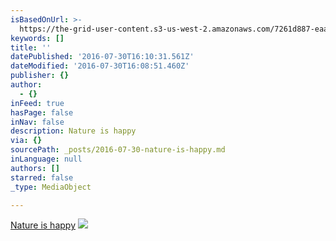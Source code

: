 ```yaml
---
isBasedOnUrl: >-
  https://the-grid-user-content.s3-us-west-2.amazonaws.com/7261d887-eaaa-4edc-8a1f-0109be099b88.jpg
keywords: []
title: ''
datePublished: '2016-07-30T16:10:31.561Z'
dateModified: '2016-07-30T16:08:51.460Z'
publisher: {}
author:
  - {}
inFeed: true
hasPage: false
inNav: false
description: Nature is happy
via: {}
sourcePath: _posts/2016-07-30-nature-is-happy.md
inLanguage: null
authors: []
starred: false
_type: MediaObject

---
```

[Nature is happy][0]
![](https://the-grid-user-content.s3-us-west-2.amazonaws.com/7261d887-eaaa-4edc-8a1f-0109be099b88.jpg)

[0]: https://thegrid.ai/nature-is-happy/nature-is-happy/